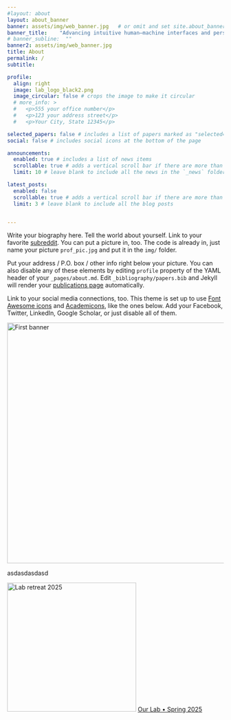 ```yaml
---
#layout: about
layout: about_banner
banner: assets/img/web_banner.jpg   # or omit and set site.about_banner in _config.yml
banner_title:    "Advancing intuitive human–machine interfaces and personalized robotic interventions through interdisciplinary innovation"
# banner_subline:  ""
banner2: assets/img/web_banner.jpg
title: About
permalink: /
subtitle:

profile:
  align: right
  image: lab_logo_black2.png
  image_circular: false # crops the image to make it circular
  # more_info: >
  #   <p>555 your office number</p>
  #   <p>123 your address street</p>
  #   <p>Your City, State 12345</p>

selected_papers: false # includes a list of papers marked as "selected={true}"
social: false # includes social icons at the bottom of the page

announcements:
  enabled: true # includes a list of news items
  scrollable: true # adds a vertical scroll bar if there are more than 3 news items
  limit: 10 # leave blank to include all the news in the `_news` folder

latest_posts:
  enabled: false
  scrollable: true # adds a vertical scroll bar if there are more than 3 new posts items
  limit: 3 # leave blank to include all the blog posts


---
```





Write your biography here. Tell the world about yourself. Link to your favorite [subreddit](http://reddit.com). You can put a picture in, too. The code is already in, just name your picture `prof_pic.jpg` and put it in the `img/` folder.

Put your address / P.O. box / other info right below your picture. You can also disable any of these elements by editing `profile` property of the YAML header of your `_pages/about.md`. Edit `_bibliography/papers.bib` and Jekyll will render your [publications page](/al-folio/publications/) automatically.

Link to your social media connections, too. This theme is set up to use [Font Awesome icons](https://fontawesome.com/) and [Academicons](https://jpswalsh.github.io/academicons/), like the ones below. Add your Facebook, Twitter, LinkedIn, Google Scholar, or just disable all of them.

<div class="full-bleed mb-4">
  <img src="{{ '/assets/img/web_banner.jpg' | relative_url }}"
       class="w-100 rounded"
       style="height:560px;object-fit:cover;"   
       alt="First banner">
</div>

asdasdasdasd

<div class="image-overlay full-bleed">
  <img src="{{ '/assets/img/web_banner.jpg' | relative_url }}"
       alt="Lab retreat 2025"
       class="w-100 rounded"
       style="height:300px;object-fit:cover;">
  <span class="overlay-text">
  <a href="https://example.com/lab-overview"    
       class="overlay-link">Our Lab • Spring 2025</a>
  </span>
</div>